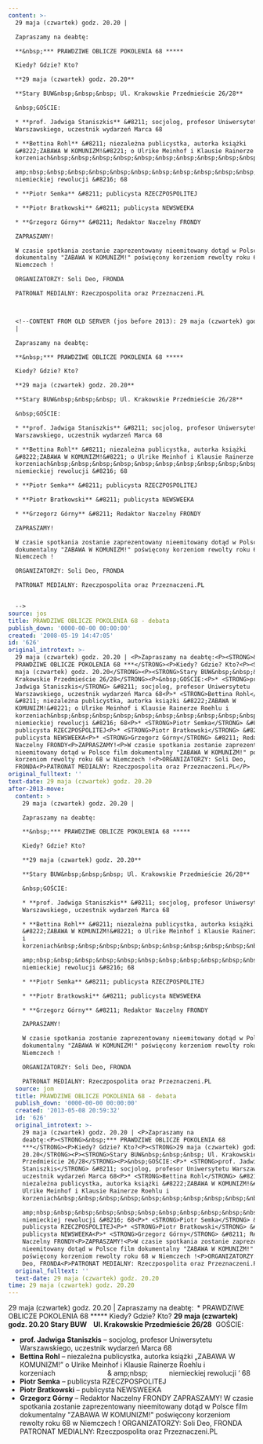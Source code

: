 ```yaml
---
content: >-
  29 maja (czwartek) godz. 20.20 | 

  Zapraszamy na deabtę:

  **&nbsp;*** PRAWDZIWE OBLICZE POKOLENIA 68 *****

  Kiedy? Gdzie? Kto?

  **29 maja (czwartek) godz. 20.20**

  **Stary BUW&nbsp;&nbsp;&nbsp; Ul. Krakowskie Przedmieście 26/28**

  &nbsp;GOŚCIE:

  * **prof. Jadwiga Staniszkis** &#8211; socjolog, profesor Uniwersytetu
  Warszawskiego, uczestnik wydarzeń Marca 68

  * **Bettina Rohl** &#8211; niezależna publicystka, autorka książki
  &#8222;ZABAWA W KOMUNIZM!&#8221; o Ulrike Meinhof i Klausie Rainerze Roehlu i
  korzeniach&nbsp;&nbsp;&nbsp;&nbsp;&nbsp;&nbsp;&nbsp;&nbsp;&nbsp;&nbsp;&nbsp;&nbsp;&nbsp;&nbsp;&nbsp;&nbsp;&nbsp;&nbsp;&nbsp;&nbsp;&nbsp;&nbsp;&nbsp;&nbsp;&nbsp;&nbsp;&nbsp;&

  amp;nbsp;&nbsp;&nbsp;&nbsp;&nbsp;&nbsp;&nbsp;&nbsp;&nbsp;&nbsp;&nbsp;
  niemieckiej rewolucji &#8216; 68

  * **Piotr Semka** &#8211; publicysta RZECZPOSPOLITEJ

  * **Piotr Bratkowski** &#8211; publicysta NEWSWEEKA

  * **Grzegorz Górny** &#8211; Redaktor Naczelny FRONDY

  ZAPRASZAMY!

  W czasie spotkania zostanie zaprezentowany nieemitowany dotąd w Polsce film
  dokumentalny "ZABAWA W KOMUNIZM!" poświęcony korzeniom rewolty roku 68 w
  Niemczech !

  ORGANIZATORZY: Soli Deo, FRONDA

  PATRONAT MEDIALNY: Rzeczpospolita oraz Przeznaczeni.PL



  <!--CONTENT FROM OLD SERVER (jos before 2013): 29 maja (czwartek) godz. 20.20
  | 

  Zapraszamy na deabtę:

  **&nbsp;*** PRAWDZIWE OBLICZE POKOLENIA 68 *****

  Kiedy? Gdzie? Kto?

  **29 maja (czwartek) godz. 20.20**

  **Stary BUW&nbsp;&nbsp;&nbsp; Ul. Krakowskie Przedmieście 26/28**

  &nbsp;GOŚCIE:

  * **prof. Jadwiga Staniszkis** &#8211; socjolog, profesor Uniwersytetu
  Warszawskiego, uczestnik wydarzeń Marca 68

  * **Bettina Rohl** &#8211; niezależna publicystka, autorka książki
  &#8222;ZABAWA W KOMUNIZM!&#8221; o Ulrike Meinhof i Klausie Rainerze Roehlu i
  korzeniach&nbsp;&nbsp;&nbsp;&nbsp;&nbsp;&nbsp;&nbsp;&nbsp;&nbsp;&nbsp;&nbsp;&nbsp;&nbsp;&nbsp;&nbsp;&nbsp;&nbsp;&nbsp;&nbsp;&nbsp;&nbsp;&nbsp;&nbsp;&nbsp;&nbsp;&nbsp;&nbsp;&nbsp;&nbsp;&nbsp;&nbsp;&nbsp;&nbsp;&nbsp;&nbsp;&nbsp;&nbsp;&nbsp;
  niemieckiej rewolucji &#8216; 68

  * **Piotr Semka** &#8211; publicysta RZECZPOSPOLITEJ

  * **Piotr Bratkowski** &#8211; publicysta NEWSWEEKA

  * **Grzegorz Górny** &#8211; Redaktor Naczelny FRONDY

  ZAPRASZAMY!

  W czasie spotkania zostanie zaprezentowany nieemitowany dotąd w Polsce film
  dokumentalny "ZABAWA W KOMUNIZM!" poświęcony korzeniom rewolty roku 68 w
  Niemczech !

  ORGANIZATORZY: Soli Deo, FRONDA

  PATRONAT MEDIALNY: Rzeczpospolita oraz Przeznaczeni.PL


  -->
source: jos
title: PRAWDZIWE OBLICZE POKOLENIA 68 - debata
publish_down: '0000-00-00 00:00:00'
created: '2008-05-19 14:47:05'
id: '626'
original_introtext: >-
  29 maja (czwartek) godz. 20.20 | <P>Zapraszamy na deabtę:<P><STRONG>&nbsp;***
  PRAWDZIWE OBLICZE POKOLENIA 68 ***</STRONG><P>Kiedy? Gdzie? Kto?<P><STRONG>29
  maja (czwartek) godz. 20.20</STRONG><P><STRONG>Stary BUW&nbsp;&nbsp;&nbsp; Ul.
  Krakowskie Przedmieście 26/28</STRONG><P>&nbsp;GOŚCIE:<P>* <STRONG>prof.
  Jadwiga Staniszkis</STRONG> &#8211; socjolog, profesor Uniwersytetu
  Warszawskiego, uczestnik wydarzeń Marca 68<P>* <STRONG>Bettina Rohl</STRONG>
  &#8211; niezależna publicystka, autorka książki &#8222;ZABAWA W
  KOMUNIZM!&#8221; o Ulrike Meinhof i Klausie Rainerze Roehlu i
  korzeniach&nbsp;&nbsp;&nbsp;&nbsp;&nbsp;&nbsp;&nbsp;&nbsp;&nbsp;&nbsp;&nbsp;&nbsp;&nbsp;&nbsp;&nbsp;&nbsp;&nbsp;&nbsp;&nbsp;&nbsp;&nbsp;&nbsp;&nbsp;&nbsp;&nbsp;&nbsp;&nbsp;&nbsp;&nbsp;&nbsp;&nbsp;&nbsp;&nbsp;&nbsp;&nbsp;&nbsp;&nbsp;&nbsp;
  niemieckiej rewolucji &#8216; 68<P>* <STRONG>Piotr Semka</STRONG> &#8211;
  publicysta RZECZPOSPOLITEJ<P>* <STRONG>Piotr Bratkowski</STRONG> &#8211;
  publicysta NEWSWEEKA<P>* <STRONG>Grzegorz Górny</STRONG> &#8211; Redaktor
  Naczelny FRONDY<P>ZAPRASZAMY!<P>W czasie spotkania zostanie zaprezentowany
  nieemitowany dotąd w Polsce film dokumentalny "ZABAWA W KOMUNIZM!" poświęcony
  korzeniom rewolty roku 68 w Niemczech !<P>ORGANIZATORZY: Soli Deo,
  FRONDA<P>PATRONAT MEDIALNY: Rzeczpospolita oraz Przeznaczeni.PL</P>
original_fulltext: ''
text-date: 29 maja (czwartek) godz. 20.20
after-2013-move:
  content: >
    29 maja (czwartek) godz. 20.20 | 

    Zapraszamy na deabtę:

    **&nbsp;*** PRAWDZIWE OBLICZE POKOLENIA 68 *****

    Kiedy? Gdzie? Kto?

    **29 maja (czwartek) godz. 20.20**

    **Stary BUW&nbsp;&nbsp;&nbsp; Ul. Krakowskie Przedmieście 26/28**

    &nbsp;GOŚCIE:

    * **prof. Jadwiga Staniszkis** &#8211; socjolog, profesor Uniwersytetu
    Warszawskiego, uczestnik wydarzeń Marca 68

    * **Bettina Rohl** &#8211; niezależna publicystka, autorka książki
    &#8222;ZABAWA W KOMUNIZM!&#8221; o Ulrike Meinhof i Klausie Rainerze Roehlu
    i
    korzeniach&nbsp;&nbsp;&nbsp;&nbsp;&nbsp;&nbsp;&nbsp;&nbsp;&nbsp;&nbsp;&nbsp;&nbsp;&nbsp;&nbsp;&nbsp;&nbsp;&nbsp;&nbsp;&nbsp;&nbsp;&nbsp;&nbsp;&nbsp;&nbsp;&nbsp;&nbsp;&nbsp;&

    amp;nbsp;&nbsp;&nbsp;&nbsp;&nbsp;&nbsp;&nbsp;&nbsp;&nbsp;&nbsp;&nbsp;
    niemieckiej rewolucji &#8216; 68

    * **Piotr Semka** &#8211; publicysta RZECZPOSPOLITEJ

    * **Piotr Bratkowski** &#8211; publicysta NEWSWEEKA

    * **Grzegorz Górny** &#8211; Redaktor Naczelny FRONDY

    ZAPRASZAMY!

    W czasie spotkania zostanie zaprezentowany nieemitowany dotąd w Polsce film
    dokumentalny "ZABAWA W KOMUNIZM!" poświęcony korzeniom rewolty roku 68 w
    Niemczech !

    ORGANIZATORZY: Soli Deo, FRONDA

    PATRONAT MEDIALNY: Rzeczpospolita oraz Przeznaczeni.PL
  source: jom
  title: PRAWDZIWE OBLICZE POKOLENIA 68 - debata
  publish_down: '0000-00-00 00:00:00'
  created: '2013-05-08 20:59:32'
  id: '626'
  original_introtext: >-
    29 maja (czwartek) godz. 20.20 | <P>Zapraszamy na
    deabtę:<P><STRONG>&nbsp;*** PRAWDZIWE OBLICZE POKOLENIA 68
    ***</STRONG><P>Kiedy? Gdzie? Kto?<P><STRONG>29 maja (czwartek) godz.
    20.20</STRONG><P><STRONG>Stary BUW&nbsp;&nbsp;&nbsp; Ul. Krakowskie
    Przedmieście 26/28</STRONG><P>&nbsp;GOŚCIE:<P>* <STRONG>prof. Jadwiga
    Staniszkis</STRONG> &#8211; socjolog, profesor Uniwersytetu Warszawskiego,
    uczestnik wydarzeń Marca 68<P>* <STRONG>Bettina Rohl</STRONG> &#8211;
    niezależna publicystka, autorka książki &#8222;ZABAWA W KOMUNIZM!&#8221; o
    Ulrike Meinhof i Klausie Rainerze Roehlu i
    korzeniach&nbsp;&nbsp;&nbsp;&nbsp;&nbsp;&nbsp;&nbsp;&nbsp;&nbsp;&nbsp;&nbsp;&nbsp;&nbsp;&nbsp;&nbsp;&nbsp;&nbsp;&nbsp;&nbsp;&nbsp;&nbsp;&nbsp;&nbsp;&nbsp;&nbsp;&nbsp;&nbsp;&

    amp;nbsp;&nbsp;&nbsp;&nbsp;&nbsp;&nbsp;&nbsp;&nbsp;&nbsp;&nbsp;&nbsp;
    niemieckiej rewolucji &#8216; 68<P>* <STRONG>Piotr Semka</STRONG> &#8211;
    publicysta RZECZPOSPOLITEJ<P>* <STRONG>Piotr Bratkowski</STRONG> &#8211;
    publicysta NEWSWEEKA<P>* <STRONG>Grzegorz Górny</STRONG> &#8211; Redaktor
    Naczelny FRONDY<P>ZAPRASZAMY!<P>W czasie spotkania zostanie zaprezentowany
    nieemitowany dotąd w Polsce film dokumentalny "ZABAWA W KOMUNIZM!"
    poświęcony korzeniom rewolty roku 68 w Niemczech !<P>ORGANIZATORZY: Soli
    Deo, FRONDA<P>PATRONAT MEDIALNY: Rzeczpospolita oraz Przeznaczeni.PL</P>
  original_fulltext: ''
  text-date: 29 maja (czwartek) godz. 20.20
time: 29 maja (czwartek) godz. 20.20
---
```

29 maja (czwartek) godz. 20.20 | 
Zapraszamy na deabtę:
**&nbsp;*** PRAWDZIWE OBLICZE POKOLENIA 68 *****
Kiedy? Gdzie? Kto?
**29 maja (czwartek) godz. 20.20**
**Stary BUW&nbsp;&nbsp;&nbsp; Ul. Krakowskie Przedmieście 26/28**
&nbsp;GOŚCIE:
* **prof. Jadwiga Staniszkis** &#8211; socjolog, profesor Uniwersytetu Warszawskiego, uczestnik wydarzeń Marca 68
* **Bettina Rohl** &#8211; niezależna publicystka, autorka książki &#8222;ZABAWA W KOMUNIZM!&#8221; o Ulrike Meinhof i Klausie Rainerze Roehlu i korzeniach&nbsp;&nbsp;&nbsp;&nbsp;&nbsp;&nbsp;&nbsp;&nbsp;&nbsp;&nbsp;&nbsp;&nbsp;&nbsp;&nbsp;&nbsp;&nbsp;&nbsp;&nbsp;&nbsp;&nbsp;&nbsp;&nbsp;&nbsp;&nbsp;&nbsp;&nbsp;&nbsp;&
amp;nbsp;&nbsp;&nbsp;&nbsp;&nbsp;&nbsp;&nbsp;&nbsp;&nbsp;&nbsp;&nbsp; niemieckiej rewolucji &#8216; 68
* **Piotr Semka** &#8211; publicysta RZECZPOSPOLITEJ
* **Piotr Bratkowski** &#8211; publicysta NEWSWEEKA
* **Grzegorz Górny** &#8211; Redaktor Naczelny FRONDY
ZAPRASZAMY!
W czasie spotkania zostanie zaprezentowany nieemitowany dotąd w Polsce film dokumentalny "ZABAWA W KOMUNIZM!" poświęcony korzeniom rewolty roku 68 w Niemczech !
ORGANIZATORZY: Soli Deo, FRONDA
PATRONAT MEDIALNY: Rzeczpospolita oraz Przeznaczeni.PL


<!--CONTENT FROM OLD SERVER (jos before 2013): 29 maja (czwartek) godz. 20.20 | 
Zapraszamy na deabtę:
**&nbsp;*** PRAWDZIWE OBLICZE POKOLENIA 68 *****
Kiedy? Gdzie? Kto?
**29 maja (czwartek) godz. 20.20**
**Stary BUW&nbsp;&nbsp;&nbsp; Ul. Krakowskie Przedmieście 26/28**
&nbsp;GOŚCIE:
* **prof. Jadwiga Staniszkis** &#8211; socjolog, profesor Uniwersytetu Warszawskiego, uczestnik wydarzeń Marca 68
* **Bettina Rohl** &#8211; niezależna publicystka, autorka książki &#8222;ZABAWA W KOMUNIZM!&#8221; o Ulrike Meinhof i Klausie Rainerze Roehlu i korzeniach&nbsp;&nbsp;&nbsp;&nbsp;&nbsp;&nbsp;&nbsp;&nbsp;&nbsp;&nbsp;&nbsp;&nbsp;&nbsp;&nbsp;&nbsp;&nbsp;&nbsp;&nbsp;&nbsp;&nbsp;&nbsp;&nbsp;&nbsp;&nbsp;&nbsp;&nbsp;&nbsp;&nbsp;&nbsp;&nbsp;&nbsp;&nbsp;&nbsp;&nbsp;&nbsp;&nbsp;&nbsp;&nbsp; niemieckiej rewolucji &#8216; 68
* **Piotr Semka** &#8211; publicysta RZECZPOSPOLITEJ
* **Piotr Bratkowski** &#8211; publicysta NEWSWEEKA
* **Grzegorz Górny** &#8211; Redaktor Naczelny FRONDY
ZAPRASZAMY!
W czasie spotkania zostanie zaprezentowany nieemitowany dotąd w Polsce film dokumentalny "ZABAWA W KOMUNIZM!" poświęcony korzeniom rewolty roku 68 w Niemczech !
ORGANIZATORZY: Soli Deo, FRONDA
PATRONAT MEDIALNY: Rzeczpospolita oraz Przeznaczeni.PL

-->

<!--{{json:{"created_date":"2008-05-19 14:47:05","publish_down":"0000-00-00 00:00:00","id":"626"}}}-->